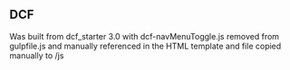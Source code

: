 

## DCF

Was built from dcf_starter 3.0 with dcf-navMenuToggle.js removed from gulpfile.js and manually referenced in the HTML template and file copied manually to /js
